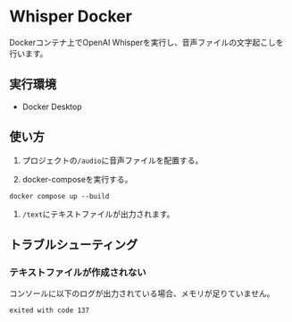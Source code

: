 # Whisper Docker

Dockerコンテナ上でOpenAI Whisperを実行し、音声ファイルの文字起こしを行います。

## 実行環境

- Docker Desktop

## 使い方

1. プロジェクトの`/audio`に音声ファイルを配置する。

1. docker-composeを実行する。

```
docker compose up --build
```

1. `/text`にテキストファイルが出力されます。

## トラブルシューティング

### テキストファイルが作成されない

コンソールに以下のログが出力されている場合、メモリが足りていません。

```
exited with code 137
```